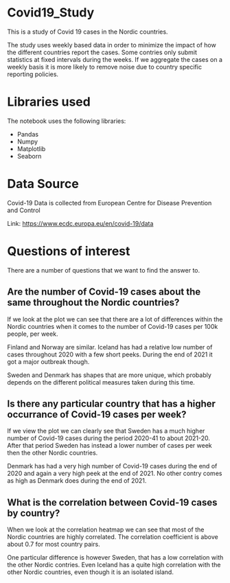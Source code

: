 # Covid19_Study
This is a study of Covid 19 cases in the Nordic countries.

The study uses weekly based data in order to minimize the impact of how the different countries report the cases. Some contries only submit statistics at fixed intervals during the weeks. If we aggregate the cases on a weekly basis it is more likely to remove noise due to country specific reporting policies.

# Libraries used
The notebook uses the following libraries:
- Pandas
- Numpy
- Matplotlib
- Seaborn


# Data Source
Covid-19 Data is collected from European Centre for Disease Prevention and Control

Link: https://www.ecdc.europa.eu/en/covid-19/data


# Questions of interest

There are a number of questions that we want to find the answer to.

## Are the number of Covid-19 cases about the same throughout the Nordic countries?

If we look at the plot we can see that there are a lot of differences within the Nordic countries when it comes to the number of Covid-19 cases per 100k people, per week.

Finland and Norway are similar. Iceland has had a relative low number of cases throughout 2020 with a few short peeks. During the end of 2021 it got a major outbreak though.

Sweden and Denmark has shapes that are more unique, which probably depends on the different political measures taken during this time.

## Is there any particular country that has a higher occurrance of Covid-19 cases per week?

If we view the plot we can clearly see that Sweden has a much higher number of Covid-19 cases during the period 2020-41 to about 2021-20. After that period Sweden has instead a lower number of cases per week then the other Nordic countries.

Denmark has had a very high number of Covid-19 cases during the end of 2020 and again a very high peek at the end of 2021. No other contry comes as high as Denmark does during the end of 2021.

## What is the correlation between Covid-19 cases by country?

When we look at the correlation heatmap we can see that most of the Nordic countries are highly correlated. The correlation coefficient is above about 0.7 for most country pairs.

One particular difference is however Sweden, that has a low correlation with the other Nordic contries. Even Iceland has a quite high correlation with the other Nordic countries, even though it is an isolated island.

